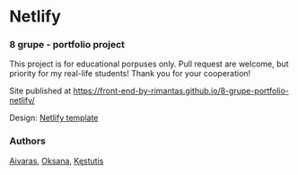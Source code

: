 # Netlify
### 8 grupe - portfolio project

This project is for educational porpuses only. Pull request are welcome, but priority for my real-life students! Thank you for your cooperation!

Site published at https://front-end-by-rimantas.github.io/8-grupe-portfolio-netlify/

Design: [Netlify template](https://new-per.netlify.com/demo-3.html)

### Authors
[Aivaras](https://github.com/aivaraszn), [Oksana](https://github.com/oksanakeizik), [Kęstutis](https://github.com/KestutisAndriunas)
